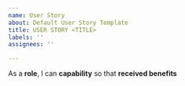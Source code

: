 ```yaml
---
name: User Story
about: Default User Story Template
title: USER STORY <TITLE>
labels: ''
assignees: ''

---
```


As a **role**, I can **capability** so that **received benefits**

